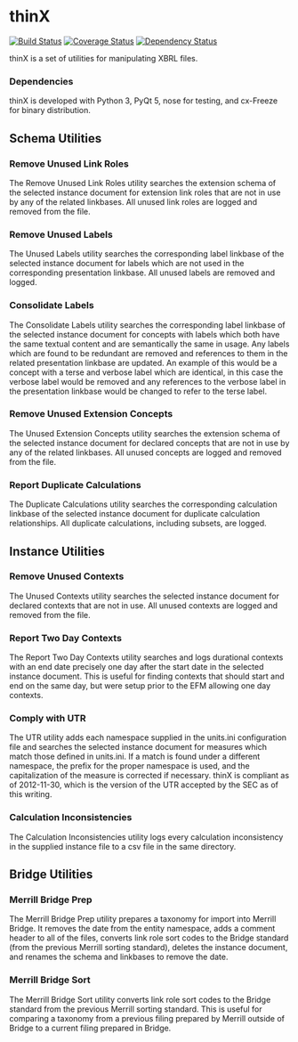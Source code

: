 thinX
=====

[![Build Status](https://travis-ci.org/AustinMatherne/thinX.svg?branch=master)](https://travis-ci.org/AustinMatherne/thinX) [![Coverage Status](https://coveralls.io/repos/AustinMatherne/thinX/badge.png)](https://coveralls.io/r/AustinMatherne/thinX) [![Dependency Status](https://gemnasium.com/AustinMatherne/thinX.svg)](https://gemnasium.com/AustinMatherne/thinX)

thinX is a set of utilities for manipulating XBRL files.


### Dependencies

thinX is developed with Python 3, PyQt 5, nose for testing, and cx-Freeze for binary distribution.


Schema Utilities
----------------

### Remove Unused Link Roles

The Remove Unused Link Roles utility searches the extension schema of the selected instance document for extension link roles that are not in use by any of the related linkbases. All unused link roles are logged and removed from the file.


### Remove Unused Labels

The Unused Labels utility searches the corresponding label linkbase of the selected instance document for labels which are not used in the corresponding presentation linkbase. All unused labels are removed and logged.


### Consolidate Labels

The Consolidate Labels utility searches the corresponding label linkbase of the selected instance document for concepts with labels which both have the same textual content and are semantically the same in usage. Any labels which are found to be redundant are removed and references to them in the related presentation linkbase are updated. An example of this would be a concept with a terse and verbose label which are identical, in this case the verbose label would be removed and any references to the verbose label in the presentation linkbase would be changed to refer to the terse label.


### Remove Unused Extension Concepts

The Unused Extension Concepts utility searches the extension schema of the selected instance document for declared concepts that are not in use by any of the related linkbases. All unused concepts are logged and removed from the file.


### Report Duplicate Calculations

The Duplicate Calculations utility searches the corresponding calculation linkbase of the selected instance document for duplicate calculation relationships. All duplicate calculations, including subsets, are logged.


Instance Utilities
----------------

### Remove Unused Contexts

The Unused Contexts utility searches the selected instance document for declared contexts that are not in use. All unused contexts are logged and removed from the file.


### Report Two Day Contexts

The Report Two Day Contexts utility searches and logs durational contexts with an end date precisely one day after the start date in the selected instance document. This is useful for finding contexts that should start and end on the same day, but were setup prior to the EFM allowing one day contexts.


### Comply with UTR

The UTR utility adds each namespace supplied in the units.ini configuration file and searches the selected instance document for measures which match those defined in units.ini. If a match is found under a different namespace, the prefix for the proper namespace is used, and the capitalization of the measure is corrected if necessary. thinX is compliant as of 2012-11-30, which is the version of the UTR accepted by the SEC as of this writing.


### Calculation Inconsistencies

The Calculation Inconsistencies utility logs every calculation inconsistency in
the supplied instance file to a csv file in the same directory.


Bridge Utilities
----------------

### Merrill Bridge Prep

The Merrill Bridge Prep utility prepares a taxonomy for import into Merrill Bridge. It removes the date from the entity namespace, adds a comment header to all of the files, converts link role sort codes to the Bridge standard (from the previous Merrill sorting standard), deletes the instance document, and renames the schema and linkbases to remove the date.


### Merrill Bridge Sort

The Merrill Bridge Sort utility converts link role sort codes to the Bridge standard from the previous Merrill sorting standard. This is useful for comparing a taxonomy from a previous filing prepared by Merrill outside of Bridge to a current filing prepared in Bridge.


[1]: http://scottchacon.com/2011/08/31/github-flow.html
